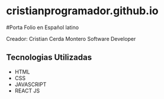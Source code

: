 # cristianprogramador.github.io

#Porta Folio en Español latino  

Creador: Cristian Cerda Montero
Software Developer 

<h2>Tecnologias Utilizadas</h2>

- HTML
- CSS
- JAVASCRIPT
- REACT JS
